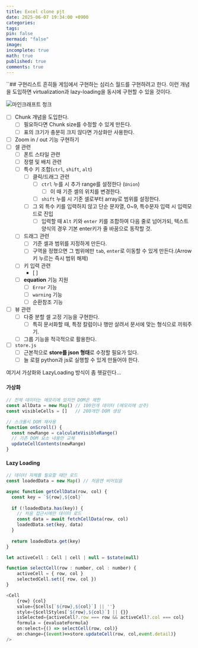 ```yaml
---
title: Excel clone pjt
date: 2025-06-07 19:34:00 +0900
categories: 
tags: 
pin: false
mermaid: "false"
image: 
incomplete: true
math: true
published: true
comments: true
---
```

``## 구현리스트
흔히들 게임에서 구현하는 심리스 월드를 구현하려고 한다. 이런 개념을 도입하면 virtualization과 lazy-loading을 동시에 구현할 수 있을 것이다.

![마인크래프트 청크](minecraft_chunk.png)

- [ ] Chunk 개념을 도입한다.
	- [ ] 필요하다면 Chunk size를 수정할 수 있게 만든다.
	- [ ] 표의 크기가 충분히 크지 않다면 가상화만 사용한다.
- [ ] Zoom in / out 기능 구현하기
- [ ] 셀 관련 
	- [ ] 폰트 스타일 관련
	- [ ] 정렬 및 배치 관련
	- [ ] 특수 키 조합(`ctrl`, `shift`, `alt`)
		- [ ] 클릭/드래그 관련
			- [ ] `ctrl` 누를 시 추가 range를 설정한다 (`Union`)
				- [ ] 이 때 기준 셀의 위치를 변경한다.
			- [ ] `shift` 누를 시 기준 셀로부터 array로 범위를 설정한다.
		- [ ] 그 외 특수 키를 입력하지 않고 단순 문자열, 0~9, 특수문자 입력 시 입력모드로 진입
			- [ ] 입력할 때 `Alt` 키와 `enter` 키를 조합하여 다음 줄로 넘어가되, 텍스트 양식의 경우 기본 enter키가 줄 바꿈으로 동작할 것.
	- [ ] 드래그 관련
		- [ ] 기준 셀과 범위를 지정하게 만든다.
		- [ ] 구역을 정했으면 그 범위에만 `tab`, `enter`로 이동할 수 있게 만든다.(Arrow 키 누르는 즉시 범위 해제)
	- [ ] 키 입력 관련
		- [ ] 
	- [ ] **equation** 기능 지원
		- [ ] `Error` 기능
		- [ ] `warning` 기능
		- [ ] 순환참조 기능
- [ ] 뷰 관련
	- [ ] 다중 분할 셀 고정 기능을 구현한다. 
		- [ ] 특히 문서화할 때, 특정 칼럼이나 행만 살려서 문서에 맞는 형식으로 끼워주기.
	- [ ] 그룹 기능을 적극적으로 활용한다.
- [ ] `store.js`
	- [ ] 근본적으로 **store를 json 형태**로 수정할 필요가 있다.
	- [ ] 늘 로컬 python과 js로 실행할 수 있게 만들어야 한다.

여기서 가상화와  LazyLoading 방식이 좀 헷갈린다...

#### 가상화
```js
// 전체 데이터는 메모리에 있지만 DOM은 제한
const allData = new Map() // 100만개 데이터 (메모리에 상주)
const visibleCells = []   // 200개만 DOM 생성

// 스크롤시 DOM 재사용
function onScroll() {
  const newRange = calculateVisibleRange()
  // 기존 DOM 요소 내용만 교체
  updateCellContents(newRange)
}
```


#### Lazy Loading
```js
// 데이터 자체를 필요할 때만 로드
const loadedData = new Map() // 처음엔 비어있음

async function getCellData(row, col) {
  const key = `${row},${col}`
  
  if (!loadedData.has(key)) {
    // 처음 접근시에만 데이터 로드
    const data = await fetchCellData(row, col)
    loadedData.set(key, data)
  }
  
  return loadedData.get(key)
}
```


```javascript
let activeCell : Cell | cell | null = $state(null)

function selectCell(row : number, col : number) {
	activeCell = { row, col }
	selectedCell.set({ row, col })
}

<Cell
	{row} {col}
	value={$cells[`${row},${col}`] || ''}
	style={$cellStyles[`${row},${col}`] || {}}
	isSelected={activeCell?.row === row && activeCell?.col === col}
	formula = {evaluateFormula}
	on:select={() => selectCell(row, col)}
	on:change={(event)=>store.updateCell(row, col,event.detail)}
/>  
```
